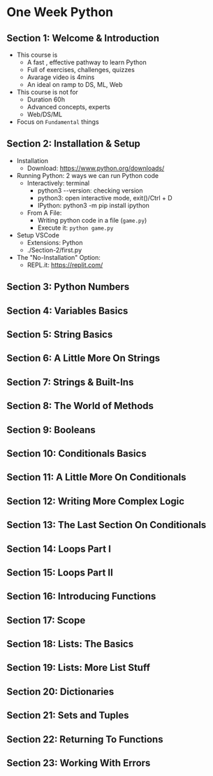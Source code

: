 # One Week Python

## Section 1: Welcome & Introduction
- This course is 
    - A fast , effective pathway to learn Python
    - Full of exercises, challenges, quizzes
    - Avarage video is 4mins
    - An ideal on ramp to DS, ML, Web
- This course is not for
    - Duration 60h
    - Advanced concepts, experts
    - Web/DS/ML
- Focus on `Fundamental` things

## Section 2: Installation & Setup
- Installation
    - Download: https://www.python.org/downloads/
- Running Python: 2 ways we can run Python code
    - Interactively: terminal
        - python3 --version: checking version
        - python3: open interactive mode, exit()/Ctrl + D
        - IPython: python3 -m pip install ipython
    - From A File:
        - Writing python code in a file (`game.py`)
        - Execute it: `python game.py`
- Setup VSCode
    - Extensions: Python
    - ./Section-2/first.py
- The "No-Installation" Option:
    - REPL.it: https://replit.com/

## Section 3: Python Numbers

## Section 4: Variables Basics

## Section 5: String Basics

## Section 6: A Little More On Strings

## Section 7: Strings & Built-Ins

## Section 8: The World of Methods

## Section 9: Booleans

## Section 10: Conditionals Basics

## Section 11: A Little More On Conditionals

## Section 12: Writing More Complex Logic

## Section 13: The Last Section On Conditionals

## Section 14: Loops Part I

## Section 15: Loops Part II

## Section 16: Introducing Functions

## Section 17: Scope

## Section 18: Lists: The Basics

## Section 19: Lists: More List Stuff

## Section 20: Dictionaries

## Section 21: Sets and Tuples

## Section 22: Returning To Functions

## Section 23: Working With Errors